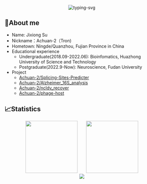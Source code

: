 <p align="center">
   <img src="https://readme-typing-svg.herokuapp.com?color=28696B&size=21&center=true&lines=%E9%97%AA%E9%97%AA%E5%8F%91%E4%BA%AE%EF%BC%8C%E9%97%AA%E9%97%AA%E5%8F%91%E4%BA%AE;Achuan-2+%E7%A5%9D%E4%BD%A0%E4%BB%8A%E6%97%A5%E6%84%89%E5%BF%AB" alt="typing-svg">
</p>


## 🥱About me

- Name: Jixiong Su
- Nickname：Achuan-2（Tron)
- Hometown: Ningde/Quanzhou, Fujian Province in China
- Educational experience
   - Undergraduate(2018.09-2022.06): Bioinfomatics, Huazhong University of Science and Technology
   - Postgraduate(2022.9-Now): Neuroscience, Fudan University
- Project
   - [Achuan-2/Splicing-Sites-Predicter](https://github.com/Achuan-2/Splicing-Sites-Predicter)
   - [Achuan-2/Alzheimer_16S_analysis](https://github.com/Achuan-2/Alzheimer_16S_analysis)
   - [Achuan-2/ncldv_recover](https://github.com/Achuan-2/ncldv_recover)
   - [Achuan-2/phage-host](https://github.com/Achuan-2/phage-host)


## 📈Statistics

<div align="center">
<span>&emsp;&emsp;</span>
<img height="170px" src="https://github-readme-stats.vercel.app/api?username=Achuan-2" /><span>&emsp;&emsp;</span><img height="170px" src="https://github-readme-stats.vercel.app/api/top-langs/?username=Achuan-2&layout=compact&langs_count=8" />
<span>&emsp;&emsp;</span>
</div>

<div align="center">
    <img  src="https://github-readme-streak-stats.herokuapp.com/?user=Achuan-2" />
</div>
